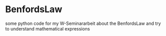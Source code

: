 # BenfordsLaw
some python code for my W-Seminararbeit about the BenfordsLaw and try to understand mathematical expressions
